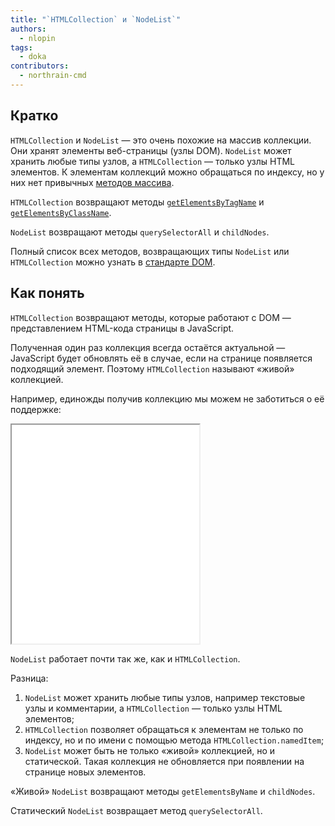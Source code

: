 ```yaml
---
title: "`HTMLCollection` и `NodeList`"
authors:
  - nlopin
tags:
  - doka
contributors:
  - northrain-cmd
---
```


## Кратко

`HTMLCollection` и `NodeList` — это очень похожие на массив коллекции. Они хранят элементы веб-страницы (узлы DOM). `NodeList` может хранить любые типы узлов, а `HTMLCollection` — только узлы HTML элементов. К элементам коллекций можно обращаться по индексу, но у них нет привычных [методов массива](/js/arrays/).

`HTMLCollection` возвращают методы [`getElementsByTagName`](/js/getelementsbytagname/) и [`getElementsByClassName`](/js/getelementsbyclassname/).

`NodeList` возвращают методы `querySelectorAll` и `childNodes`.

Полный список всех методов, возвращающих типы `NodeList` или `HTMLCollection` можно узнать в [стандарте DOM](https://dom.spec.whatwg.org/#document).

## Как понять

`HTMLCollection` возвращают методы, которые работают с DOM — представлением HTML-кода страницы в JavaScript.

Полученная один раз коллекция всегда остаётся актуальной — JavaScript будет обновлять её в случае, если на странице появляется подходящий элемент. Поэтому `HTMLCollection` называют «живой» коллекцией.

Например, единожды получив коллекцию мы можем не заботиться о её поддержке:

<iframe title="Название — HTMLCollection и NodeList — Дока" src="demos/Lopinopulos-xNOBow/" height="350"></iframe>

`NodeList` работает почти так же, как и `HTMLCollection`.

Разница:

1. `NodeList` может хранить любые типы узлов, например текстовые узлы и комментарии, а `HTMLCollection` — только узлы HTML элементов;
1. `HTMLCollection` позволяет обращаться к элементам не только по индексу, но и по имени с помощью метода `HTMLCollection.namedItem`;
1. `NodeList` может быть не только «живой» коллекцией, но и статической. Такая коллекция не обновляется при появлении на странице новых элементов.

«Живой» `NodeList` возвращают методы `getElementsByName` и `childNodes`.

Статический `NodeList`  возвращает метод `querySelectorAll`.
